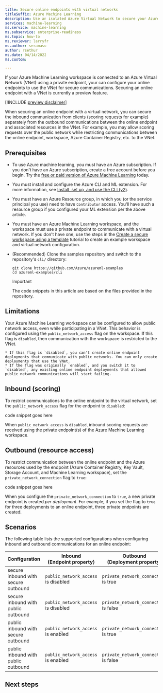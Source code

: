 ```yaml
---
title: Secure online endpoints with virtual networks
titleSuffix: Azure Machine Learning
description: Use an isolated Azure Virtual Network to secure your Azure Machine Learning online endpoints.
services: machine-learning
ms.service: machine-learning
ms.subservice: enterprise-readiness
ms.topic: how-to
ms.reviewer: larryfr
ms.author: seramasu
author: rsethur
ms.date: 04/14/2022
ms.custom: 

---
```


If your Azure Machine Learning workspace is connected to an Azure Virtual Network (VNet) using a private endpoint, your can configure your online endpoints to use the VNet for secure communications. Securing an online endpoint with a VNet is currently a preview feature.

[!INCLUDE [preview disclaimer](../../includes/machine-learning-preview-generic-disclaimer.md)]

When securing an online endpoint with a virtual network, you can secure the inbound communication from clients (scoring requests for example) separately from the outbound communications between the online endpoint and associated resources in the VNet. For example, you may allow scoring requests over the public network while restricting communications between the online endpoint, workspace, Azure Container Registry, etc. to the VNet.

## Prerequisites

* To use Azure machine learning, you must have an Azure subscription. If you don't have an Azure subscription, create a free account before you begin. Try the [free or paid version of Azure Machine Learning](https://azure.microsoft.com/free/) today.

* You must install and configure the Azure CLI and ML extension. For more information, see [Install, set up, and use the CLI (v2)](how-to-configure-cli.md). 

* You must have an Azure Resource group, in which you (or the service principal you use) need to have `Contributor` access. You'll have such a resource group if you configured your ML extension per the above article. 

* You must have an Azure Machine Learning workspace, and the workspace must use a private endpoint to communicate with a virtual network. If you don't have one, use the steps in the [Create a secure workspace using a template](tutorial-create-secure-workspace-template.md) tutorial to create an example workspace and virtual network configuration.

* (Recommended) Clone the samples repository and switch to the repository's `cli/` directory: 

   ```azurecli
   git clone https://github.com/Azure/azureml-examples
   cd azureml-examples/cli
   ```

    > [!IMPORTANT]
    > The code snippets in this article are based on the files provided in the repository.

## Limitations

Your Azure Machine Learning workspace can be configured to allow public network access, even while participating in a VNet. This behavior is configured using the `public_network_access` flag on the workspace. If this flag is `disabled`, then communication with the workspace is restricted to the VNet.

    * If this flag is `disabled`, you can't create online endpoint deployments that communicate with public networks. You can only create deployments that use the VNet.
    * If the flag was originally `enabled`, and you switch it to `disabled`, any existing online endpoint deployments that allowed public network communications will start failing.

## Inbound (scoring)

To restrict communications to the online endpoint to the virtual network, set the `public_network_access` flag for the endpoint to `disabled`:

code snippet goes here

When `public_network_access` is `disabled`, inbound scoring requests are received using the private endpoint(s) of the Azure Machine Learning workspace.

## Outbound (resource access)

To restrict communication between the online endpoint and the Azure resources used by the endpoint (Azure Container Registry, Key Vault, Storage Account, and Machine Learning workspace), set the `private_network_connection` flag to `true`:

code snippet goes here

When you configure the `private_network_connection` to `true`, a new private endpoint is created _per deployment_. For example, if you set the flag to `true` for three deployments to an online endpoint, three private endpoints are created.

## Scenarios

The following table lists the supported configurations when configuring inbound and outbound communications for an online endpoint:

| Configuration | Inbound </br> (Endpoint property) | Outbound </br> (Deployment property) | Supported? |
| -------- | -------------------------------- | --------------------------------- | --------- |
| secure inbound with secure outbound | `public_network_access` is disabled | `private_network_connection` is true   | Yes |
| secure inbound with public outbound | `public_network_access` is disabled | `private_network_connection` is false  | Yes |
| public inbound with secure outbound | `public_network_access` is enabled | `private_network_connection` is true    | Yes |
| public inbound with public outbound | `public_network_access` is enabled | `private_network_connection` is false  | Yes |

## Next steps